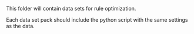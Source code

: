 This folder will contain data sets for rule optimization.

Each data set pack should include the python script with the same settings as the data.
